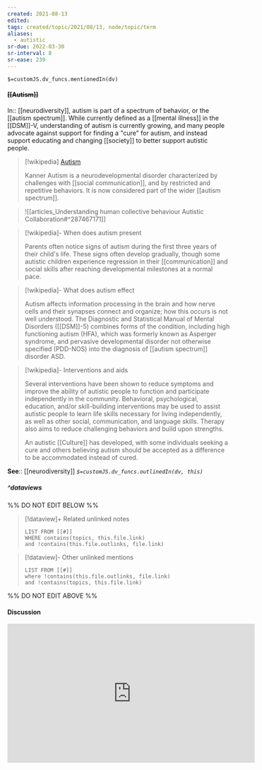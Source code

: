 ```yaml
---
created: 2021-08-13
edited: 
tags: created/topic/2021/08/13, node/topic/term
aliases:
  - autistic 
sr-due: 2022-03-30
sr-interval: 8
sr-ease: 239
---
```

`$=customJS.dv_funcs.mentionedIn(dv)`

#### <s class="topic-title">[[Autism]]</s>

In:: [[neurodiversity]],
autism is part of a spectrum of behavior, or the [[autism spectrum]].
While currently defined as a [[mental illness]] in the [[DSM]]-V, understanding of autism is currently growing, and many people advocate against support for finding a "cure" for autism, 
and instead support educating and changing [[society]] to better support autistic people.

> [!wikipedia] [Autism](https://en.wikipedia.org/wiki/Autism)
> 
> Kanner Autism is a neurodevelopmental disorder characterized by challenges with [[social communication]], and by restricted and repetitive behaviors. It is now considered part of the wider [[autism spectrum]].
> 

> ![[articles_Understanding human collective behaviour  Autistic Collaboration#^287467171]]

> [!wikipedia]- When does autism present
> 
> Parents often notice signs of autism during the first three years of their child's life. These signs often develop gradually, though some autistic children experience regression in their [[communication]] and social skills after reaching developmental milestones at a normal pace. 
> 

> [!wikipedia]- What does autism effect
> 
> Autism affects information processing in the brain and how nerve cells and their synapses connect and organize; how this occurs is not well understood. The Diagnostic and Statistical Manual of Mental Disorders ([[DSM]]-5) combines forms of the condition, including high functioning autism (HFA), which was formerly known as Asperger syndrome, and pervasive developmental disorder not otherwise specified (PDD-NOS) into the diagnosis of [[autism spectrum]] disorder ASD. 
> 

> [!wikipedia]- Interventions and aids
> 
> Several interventions have been shown to reduce symptoms and improve the ability of autistic people to function and participate independently in the community. Behavioral, psychological, education, and/or skill-building interventions may be used to assist autistic people to learn life skills necessary for living independently, as well as other social, communication, and language skills. Therapy also aims to reduce challenging behaviors and build upon strengths. 
> 
> An autistic [[Culture]] has developed, with some individuals seeking a cure and others believing autism should be accepted as a difference to be accommodated instead of cured.
>

**See**:: [[neurodiversity]]
*`$=customJS.dv_funcs.outlinedIn(dv, this)`*

##### ^dataviews

%% DO NOT EDIT BELOW %%
> [!dataview]+ Related unlinked notes
> ```dataview
> LIST FROM [[#]]
> WHERE contains(topics, this.file.link)
> and !contains(this.file.outlinks, file.link)
> ```
 
> [!dataview]- Other unlinked mentions
> ```dataview
> LIST FROM [[#]]
> where !contains(this.file.outlinks, file.link)
> and !contains(topics, this.file.link)
> ```

%% DO NOT EDIT ABOVE %%

#### Discussion

<iframe width="560" height="315" src="https://www.youtube.com/embed/mOtlF0ywH_s" title="YouTube video player" frameborder="0" allow="accelerometer; autoplay; clipboard-write; encrypted-media; gyroscope; picture-in-picture" allowfullscreen></iframe>
